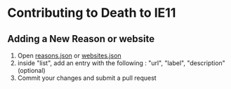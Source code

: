 # Contributing to Death to IE11

## Adding a New Reason or website
1. Open [reasons.json](reasons.json) or [websites.json](websites.json)
2. inside "list", add an entry with the following : "url", "label", "description"(optional)
3. Commit your changes and submit a pull request
